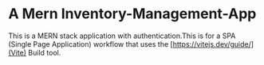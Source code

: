 # A Mern Inventory-Management-App
This is a MERN stack application with authentication.This is for a SPA (Single Page Application) workflow that uses the [https://vitejs.dev/guide/](Vite) Build tool.
